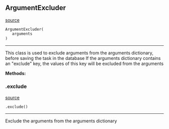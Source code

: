 #


## ArgumentExcluder
[source](https://github.com/llxp/chain-factory/blob/master/framework/src/chain_factory/argument_excluder.py/#L1)
```python 
ArgumentExcluder(
   arguments
)
```


---
This class is used to exclude arguments from the arguments dictionary,
before saving the task in the database
If the arguments dictionary contains an "exclude" key,
the values of this key will be excluded from the arguments


**Methods:**


### .exclude
[source](https://github.com/llxp/chain-factory/blob/master/framework/src/chain_factory/argument_excluder.py/#L33)
```python
.exclude()
```

---
Exclude the arguments from the arguments dictionary
